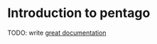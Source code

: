 # Introduction to pentago

TODO: write [great documentation](http://jacobian.org/writing/great-documentation/what-to-write/)

